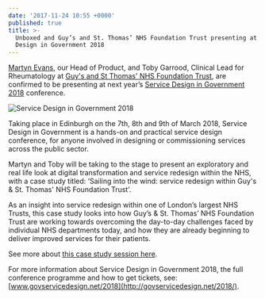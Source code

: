 ```yaml
---
date: '2017-11-24 10:55 +0000'
published: true
title: >-
  Unboxed and Guy’s and St. Thomas’ NHS Foundation Trust presenting at Service
  Design in Government 2018
---
```

[Martyn Evans](https://unboxed.co/people/#martyn-evans), our Head of Product, and Toby Garrood, Clinical Lead for Rheumatology at [Guy's and St Thomas' NHS Foundation Trust](http://www.guysandstthomas.nhs.uk/Home.aspx), are confirmed to be presenting at next year’s [Service Design in Government 2018](http://govservicedesign.net/2018/) conference.<br/>

![Service Design in Government 2018](https://s3-eu-west-1.amazonaws.com/unboxed-web-image-uploader/79f1d37f6f8b9b0b691bfd1bc768abd9.png)

Taking place in Edinburgh on the 7th, 8th and 9th of March 2018, Service Design in Government is a hands-on and practical service design conference, for anyone involved in designing or commissioning services across the public sector.<br/>

Martyn and Toby will be taking to the stage to present an exploratory and real life look at digital transformation and service redesign within the NHS, with a case study titled: ‘Sailing into the wind: service redesign within Guy's & St. Thomas' NHS Foundation Trust’.<br/>

As an insight into service redesign within one of London’s largest NHS Trusts, this case study looks into how Guy’s & St. Thomas’ NHS Foundation Trust are working towards overcoming the day-to-day challenges faced by individual NHS departments today, and how they are already beginning to deliver improved services for their patients.<br/>

See more about [this case study session here](http://govservicedesign.net/2018/sessions/index.php?session=36).<br/>

For more information about Service Design in Government 2018, the full conference programme and how to get tickets, see: [www.govservicedesign.net/2018](http://govservicedesign.net/2018/).

